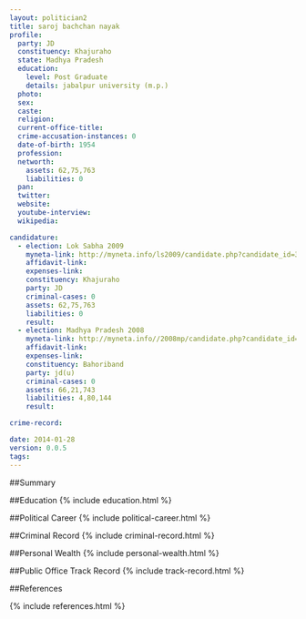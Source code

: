 ```yaml
---
layout: politician2
title: saroj bachchan nayak
profile: 
  party: JD
  constituency: Khajuraho
  state: Madhya Pradesh
  education: 
    level: Post Graduate
    details: jabalpur university (m.p.)
  photo: 
  sex: 
  caste: 
  religion: 
  current-office-title: 
  crime-accusation-instances: 0
  date-of-birth: 1954
  profession: 
  networth: 
    assets: 62,75,763
    liabilities: 0
  pan: 
  twitter: 
  website: 
  youtube-interview: 
  wikipedia: 

candidature: 
  - election: Lok Sabha 2009
    myneta-link: http://myneta.info/ls2009/candidate.php?candidate_id=3241
    affidavit-link: 
    expenses-link: 
    constituency: Khajuraho 
    party: JD
    criminal-cases: 0
    assets: 62,75,763
    liabilities: 0
    result:  
  - election: Madhya Pradesh 2008
    myneta-link: http://myneta.info//2008mp/candidate.php?candidate_id=916
    affidavit-link: 
    expenses-link: 
    constituency: Bahoriband 
    party: jd(u)
    criminal-cases: 0
    assets: 66,21,743
    liabilities: 4,80,144
    result:  

crime-record: 

date: 2014-01-28
version: 0.0.5
tags: 
---
```

##Summary


##Education
{% include education.html %}


##Political Career
{% include political-career.html %}


##Criminal Record
{% include criminal-record.html %}


##Personal Wealth
{% include personal-wealth.html %}


##Public Office Track Record
{% include track-record.html %}


##References


{% include references.html %}